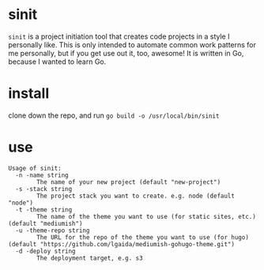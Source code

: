 # sinit
`sinit` is a project initiation tool that creates code projects in a style I personally like. This is only intended to automate common work patterns for me personally, but if you get use out it, too, awesome! It is written in Go, because I wanted to learn Go.

# install

clone down the repo, and run `go build -o /usr/local/bin/sinit`

# use
```
Usage of sinit:
  -n -name string
    	The name of your new project (default "new-project")
  -s -stack string
    	The project stack you want to create. e.g. node (default "node")
  -t -theme string
    	The name of the theme you want to use (for static sites, etc.) (default "mediumish")
  -u -theme-repo string
    	The URL for the repo of the theme you want to use (for hugo) (default "https://github.com/lgaida/mediumish-gohugo-theme.git")
  -d -deploy string
    	The deployment target, e.g. s3
```
